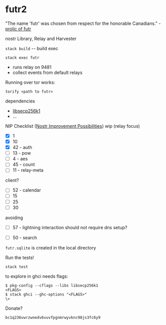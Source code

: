 # futr2

"The name 'futr' was chosen from respect for the honorable Canadians." - [prolic of futr](https://github.com/prolic/futr)

nostr Library, Relay and Harvester  

`stack build` -- build exec

`stack exec futr` 
- runs relay on 9481
- collect events from default relays 

Running over tor works: 

`torify <path to futr>`

dependencies 
- [libsecp256k1](https://github.com/bitcoin-core/secp256k1#building-with-autotools)
- ...

NIP Checklist ([Nostr Improvement Possibilities](https://github.com/nostr-protocol/nips))
wip (relay focus)
- [x] 1 
- [x] 10 
- [x] 42 - auth
- [ ] 13 - pow
- [ ] 4 - aes 
- [ ] 45 - count
- [ ] 11 - relay-meta
            
client?    
- [ ] 52 - calendar 
- [ ] 15
- [ ] 25  
- [ ] 30

avoiding 
- [ ] 57 - lightning interaction should not require dns setup?
- [ ] 50 - search



`futr.sqlite` is created in the local directory   

Run the tests!

`stack test` 


to explore in ghci needs flags: 
```
$ pkg-config --cflags --libs libsecp256k1
<FLAGS>
$ stack ghci --ghc-options "<FLAGS>"
\> 
```

Donate? 

`bc1q236vwrzwnedv6vuvfpgnmrwyvknc98js3fc6y9`


